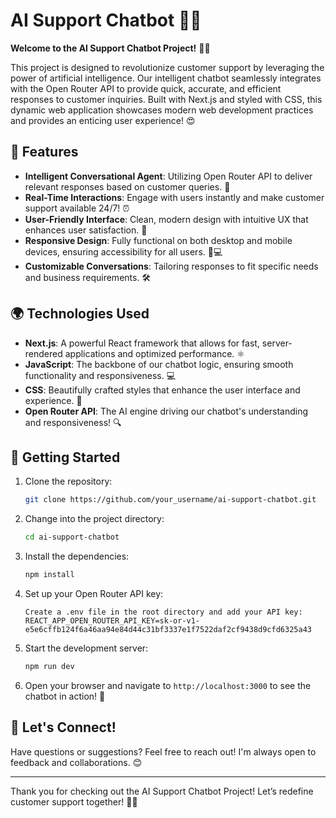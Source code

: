 # AI Support Chatbot 🤖💬

**Welcome to the AI Support Chatbot Project!** 🚀✨

This project is designed to revolutionize customer support by leveraging the power of artificial intelligence. Our intelligent chatbot seamlessly integrates with the Open Router API to provide quick, accurate, and efficient responses to customer inquiries. Built with Next.js and styled with CSS, this dynamic web application showcases modern web development practices and provides an enticing user experience! 😍

## 🚀 Features

- **Intelligent Conversational Agent**: Utilizing Open Router API to deliver relevant responses based on customer queries. 🧠
- **Real-Time Interactions**: Engage with users instantly and make customer support available 24/7! ⏰
- **User-Friendly Interface**: Clean, modern design with intuitive UX that enhances user satisfaction. 🎨
- **Responsive Design**: Fully functional on both desktop and mobile devices, ensuring accessibility for all users. 📱💻
- **Customizable Conversations**: Tailoring responses to fit specific needs and business requirements. 🛠️

## 🌍 Technologies Used

- **Next.js**: A powerful React framework that allows for fast, server-rendered applications and optimized performance. ⚛️
- **JavaScript**: The backbone of our chatbot logic, ensuring smooth functionality and responsiveness. 💻
- **CSS**: Beautifully crafted styles that enhance the user interface and experience. 🎨
- **Open Router API**: The AI engine driving our chatbot's understanding and responsiveness! 🔍

## 🚀 Getting Started

1. Clone the repository:
   ```bash
   git clone https://github.com/your_username/ai-support-chatbot.git
   ```

2. Change into the project directory:
   ```bash
   cd ai-support-chatbot
   ```

3. Install the dependencies:
   ```bash
   npm install
   ```

4. Set up your Open Router API key:
   ```plaintext
   Create a .env file in the root directory and add your API key:
   REACT_APP_OPEN_ROUTER_API_KEY=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
   ```

5. Start the development server:
   ```bash
   npm run dev
   ```

6. Open your browser and navigate to `http://localhost:3000` to see the chatbot in action! 🎉



## 🤝 Let's Connect!

Have questions or suggestions? Feel free to reach out! I'm always open to feedback and collaborations. 😊

---

Thank you for checking out the AI Support Chatbot Project! Let’s redefine customer support together! 🤝✨